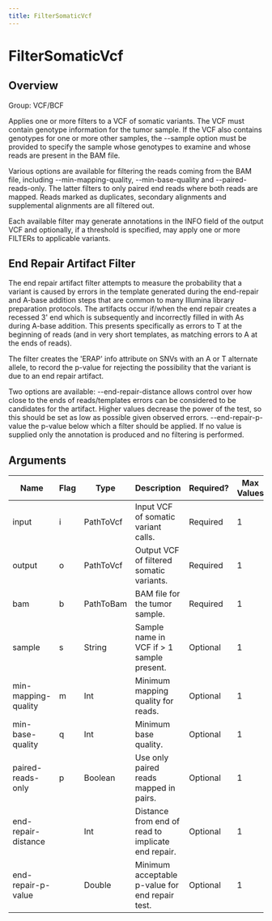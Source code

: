 ```yaml
---
title: FilterSomaticVcf
---
```


# FilterSomaticVcf

## Overview
Group: VCF/BCF

Applies one or more filters to a VCF of somatic variants. The VCF must contain genotype information
for the tumor sample.  If the VCF also contains genotypes for one or more other samples, the
--sample option must be provided to specify the sample whose genotypes to examine and whose reads
are present in the BAM file.

Various options are available for filtering the reads coming from the BAM file, including
--min-mapping-quality, --min-base-quality and --paired-reads-only.  The latter filters to only
paired end reads where both reads are mapped.  Reads marked as duplicates, secondary alignments
and supplemental alignments are all filtered out.

Each available filter may generate annotations in the INFO field of the output VCF and optionally,
if a threshold is specified, may apply one or more FILTERs to applicable variants.

End Repair Artifact Filter
--------------------------
The end repair artifact filter attempts to measure the probability that a variant is caused by
errors in the template generated during the end-repair and A-base addition steps that are common
to many Illumina library preparation protocols.  The artifacts occur if/when the end repair creates
a recessed 3' end which is subsequently and incorrectly filled in with As during A-base addition.
This presents specifically as errors to T at the beginning of reads (and in very short templates,
as matching errors to A at the ends of reads).

The filter creates the 'ERAP' info attribute on SNVs with an A or T alternate allele, to record
the p-value for rejecting the possibility that the variant is due to an end repair artifact.

Two options are available:
--end-repair-distance allows control over how close to the ends of reads/templates errors can be
                      considered to be candidates for the artifact. Higher values decrease the
                      power of the test, so this should be set as low as possible given observed
                      errors.
--end-repair-p-value  the p-value below which a filter should be applied. If no value is supplied
                      only the annotation is produced and no filtering is performed.

## Arguments

|Name|Flag|Type|Description|Required?|Max Values|Default Values|
|----|----|----|-----------|---------|----------|--------------|
|input|i|PathToVcf|Input VCF of somatic variant calls.|Required|1||
|output|o|PathToVcf|Output VCF of filtered somatic variants.|Required|1||
|bam|b|PathToBam|BAM file for the tumor sample.|Required|1||
|sample|s|String|Sample name in VCF if > 1 sample present.|Optional|1||
|min-mapping-quality|m|Int|Minimum mapping quality for reads.|Optional|1|30|
|min-base-quality|q|Int|Minimum base quality.|Optional|1|20|
|paired-reads-only|p|Boolean|Use only paired reads mapped in pairs.|Optional|1|false|
|end-repair-distance||Int|Distance from end of read to implicate end repair.|Optional|1|2|
|end-repair-p-value||Double|Minimum acceptable p-value for end repair test.|Optional|1||

